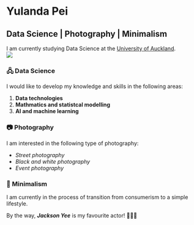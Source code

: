 # Yulanda Pei
## Data Science | Photography | Minimalism

I am currently studying Data Science at the [University of Auckland](https://www.auckland.ac.nz). <br>
![](https://wun.ac.uk/wp-content/uploads/UOA-HC-RGB.png)



### 🖧 Data Science
I would like to develop my knowledge and skills in the following areas: <br>
1. **Data technologies**
2. **Mathmatics and statistcal modelling**
3. **AI and machine learning**

### 📷 Photography
I am interested in the following type of photography:
* _Street photography_
* _Black and white photography_
* _Event photography_

### 🖤 Minimalism
I am currently in the process of transition from consumerism to a simple lifestyle.

By the way, **_Jackson Yee_** is my favourite actor! 🖤🖤🖤 <br>

